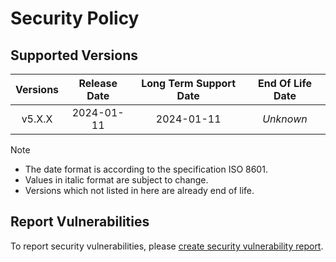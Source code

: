 # Security Policy

## Supported Versions

| **Versions** | **Release Date** | **Long Term Support Date** | **End Of Life Date** |
|:-:|:-:|:-:|:-:|
| v5.X.X | 2024-01-11 | 2024-01-11 | *Unknown* |

> [!NOTE]
> - The date format is according to the specification ISO 8601.
> - Values in italic format are subject to change.
> - Versions which not listed in here are already end of life.

## Report Vulnerabilities

To report security vulnerabilities, please [create security vulnerability report](https://github.com/hugoalh/hugoalh/blob/main/guides/universal-contributing.md#create-security-vulnerability-report).
